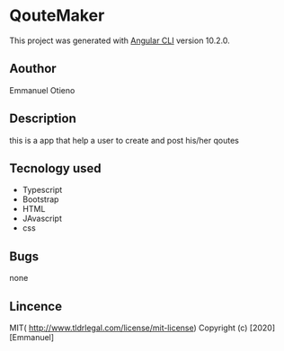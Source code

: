 # QouteMaker

This project was generated with [Angular CLI](https://github.com/angular/angular-cli) version 10.2.0.

## Aouthor

Emmanuel Otieno

## Description

this is a app that help a user to create and post his/her qoutes

## Tecnology used

* Typescript 
* Bootstrap
* HTML
* JAvascript
* css
## Bugs

none

## Lincence

MIT( http://www.tldrlegal.com/license/mit-license)
Copyright (c) [2020] [Emmanuel]
